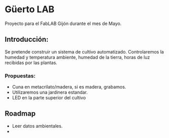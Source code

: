 # Güerto LAB

Proyecto para el FabLAB Gijón durante el mes de Mayo.

## Introducción:

Se pretende construir un sistema de cultivo automatizado. Controlaremos la humedad y temperatura ambiente, humedad de la tierra, horas de luz recibidas por las plantas.


### Propuestas:

* Cuna en metacrilato/madera, si es madera, grabamos.
* Utilizaremos una jardinera estandar.
* LED en la parte superior del cultivo
## Roadmap

* Leer datos ambientales.
* 
